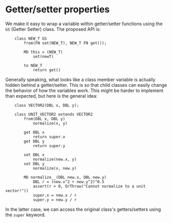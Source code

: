 # Getter/setter properties

We make it easy to wrap a variable within getter/setter functions
using the `GS` (Getter Setter) class.  The proposed API is:

```
    class NEW_T GS
        from(FN set(NEW_T), NEW_T FN get());

        MD this = (NEW_T)
            set(newT)

        to NEW_T
            return get()
```

Generally speaking, what looks like a class member variable is actually
hidden behind a getter/setter.  This is so that child classes can easily
change the behavior of how the variables work.  This might be harder to
implement than expected, but here is the general idea:

```
    class VECTOR2(DBL x, DBL y);

    class UNIT_VECTOR2 extends VECTOR2
        from(DBL x, DBL y)
            normalize(x, y)

        get DBL x
            return super.x
        get DBL y
            return super.y

        set DBL x
            normalize(new.x, y)
        set DBL y
            normalize(x, new.y)

        MD normalize__(DBL new.x, DBL new.y)
            DBL r = (new.x^2 + new.y^2)^0.5
            assert(r > 0, OrThrow("Cannot normalize to a unit vector!"))
            super.x = new.x / r
            super.y = new.y / r
```

In the latter case, we can access the original class's getters/setters
using the `super` keyword.
